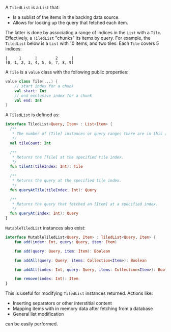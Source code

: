 A `TiledList` is a `List` that:

* Is a sublist of the items in the backing data source.
* Allows for looking up the query that fetched each item.

The latter is done by associating a range of indices in the `List` with a `Tile`.
Effectively, a `TiledList` "chunks" its items by query.
For example, the `TiledList` below is a `List` with 10 items, and two tiles. Each `Tile` covers 5 indices:

```
|     1      |        2      |
[0, 1, 2, 3, 4, 5, 6, 7, 8, 9]
```

A `Tile` is a `value` class with the following public properties:

```kotlin
value class Tile(...) {
    // start index for a chunk
    val start: Int
    // end exclusive index for a chunk
    val end: Int
}
``` 

A `TiledList` is defined as:

```kotlin
interface TiledList<Query, Item> : List<Item> {
  /**
   * The number of [Tile] instances or query ranges there are in this [TiledList]
   */
  val tileCount: Int

  /**
   * Returns the [Tile] at the specified tile index.
   */
  fun tileAt(tileIndex: Int): Tile

  /**
   * Returns the query at the specified tile index.
   */
  fun queryAtTile(tileIndex: Int): Query

  /**
   * Returns the query that fetched an [Item] at a specified index.
   */
  fun queryAt(index: Int): Query
}
```

`MutableTiledList` instances also exist:

```kotlin
interface MutableTiledList<Query, Item> : TiledList<Query, Item> {
    fun add(index: Int, query: Query, item: Item)

    fun add(query: Query, item: Item): Boolean

    fun addAll(query: Query, items: Collection<Item>): Boolean

    fun addAll(index: Int, query: Query, items: Collection<Item>): Boolean

    fun remove(index: Int): Item
}
```

This is useful for modifying `TiledList` instances returned. Actions like:

* Inserting separators or other interstitial content
* Mapping items with in memory data after fetching from a database
* General list modification

can be easily performed.